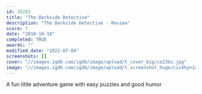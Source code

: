 ```yaml
---
id: 35283
title: "The Darkside Detective"
description: "The Darkside Detective - Review"
score: 7
date: "2018-10-18"
completed: TRUE
awards: ""
modified_date: "2022-07-04"
screenshots: []
cover: "//images.igdb.com/igdb/image/upload/t_cover_big/co23bz.jpg"
image: "//images.igdb.com/igdb/image/upload/t_screenshot_huge/csi4hyn1wdf8qzhy9zem.jpg"
---
```

A fun little adventure game with easy puzzles and good humor